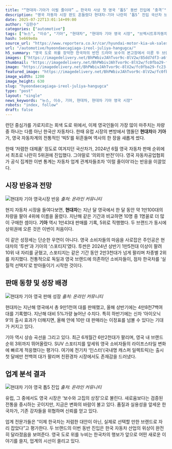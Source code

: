 ```yaml
---
title: "“현대차·기아가 이럴 줄이야” … 한국차 사상 첫 영국 ‘톱5’ 동반 진입에 ‘충격’"
description: "영국 자동차 시장 판도 흔들렸다 현대차·기아 나란히 ‘톱5’ 진입 국산차 브랜드 위상도 달라졌다 ..."
date: 2025-07-22T13:01:14+09:00
author: "김한수"
categories: ["automotive"]
tags: ["뉴스", "이슈", "기아", "현대차", "현대차 기아 영국 시장", "브렉시트후자동차지각변동", "글로벌브랜드파워도약"]
hash: 5e669e0a
source_url: "https://www.reportera.co.kr/car/hyundai-motor-kia-uk-sales/"
url: "/automotive/hyeondaecagiaga-ireol-juliya-hangugca/"
h5_summary: "영국 도로 위를 장악한 한국차의 반전 드라마 보수의 본고장에서 이룬 두 브랜드의 비상"
images: ["https://imagedelivery.net/BhPWbivJAhTvor9c-8lV2w/85dd7df3-a6f3-4e7d-ef10-507b40f76300/public", "https://imagedelivery.net/BhPWbivJAhTvor9c-8lV2w/22af55bb-4051-4572-20e7-feb16981e000/public", "https://imagedelivery.net/BhPWbivJAhTvor9c-8lV2w/bea4abb6-4e83-41ec-e4c6-693b1a0c0c00/public", "https://imagedelivery.net/BhPWbivJAhTvor9c-8lV2w/fc0fba29-fc23-4b1d-14bf-ba570b21c100/public"]
thumbnail: "https://imagedelivery.net/BhPWbivJAhTvor9c-8lV2w/fc0fba29-fc23-4b1d-14bf-ba570b21c100/public"
image: "https://imagedelivery.net/BhPWbivJAhTvor9c-8lV2w/fc0fba29-fc23-4b1d-14bf-ba570b21c100/public"
featured_image: "https://imagedelivery.net/BhPWbivJAhTvor9c-8lV2w/fc0fba29-fc23-4b1d-14bf-ba570b21c100/public"
image_width: 1200
image_height: 630
slug: "hyeondaecagiaga-ireol-juliya-hangugca"
type: "post"
layout: "single"
news_keywords: "뉴스, 이슈, 기아, 현대차, 현대차 기아 영국 시장"
robots: "index, follow"
draft: false
---
```


런던 중심가를 가로지르는 회색 도로 위에서, 이제 영국인들이 가장 많이 마주치는 차량 중 하나는 다름 아닌 한국산 자동차다. 한때 유럽 시장의 변방에서 맴돌던 **현대차**와 **기아**가, 영국 자동차계의 전통적인 ‘빅5’를 뒤흔들며 역사의 한 장을 새롭게 썼다.

한때 ‘저렴한 대체품’ 정도로 여겨지던 국산차가, 2024년 6월 영국 자동차 판매 순위에서 최초로 나란히 5위권에 진입했다. 그야말로 ‘의외의 반전’이다. 영국 자동차공업협회가 공식 집계한 이번 통계는 자동차 업계 관계자들조차 ‘이럴 줄이야’라는 반응을 이끌었다.

## 시장 반응과 전망

![현대차 기아 영국시장 반응](https://imagedelivery.net/BhPWbivJAhTvor9c-8lV2w/85dd7df3-a6f3-4e7d-ef10-507b40f76300/public)
*출처: 온라인 커뮤니티*


현지 자동차 시장을 들여다보면, **현대차**는 지난 달 영국에서 한 달 동안 약 1만100대의 차량을 팔아 4위에 이름을 올렸다. 지난해 같은 기간과 비교하면 10명 중 1명꼴로 더 많이 구매한 셈이다. **기아** 역시 1만43대 판매를 기록, 5위로 직행했다. 두 브랜드가 동시에 상위권에 오른 것은 이번이 처음이다.

이 같은 성장세는 단순한 우연이 아니다. 영국 소비자들의 마음을 사로잡은 주인공은 현대차의 ‘투싼’과 기아의 ‘스포티지’였다. 투싼은 2024년 상반기 1만5천대 이상이 팔려 10위 내 자리를 굳혔고, 스포티지는 같은 기간 동안 2만3천대가 넘게 팔리며 차종별 2위를 차지했다. 전통적으로 독일과 영국 브랜드에 의존하던 소비자들이, 점차 한국차를 ‘실질적 선택지’로 받아들이기 시작한 것이다.

## 판매 동향 및 성장 배경

![현대차 기아 영국 판매 성장](https://imagedelivery.net/BhPWbivJAhTvor9c-8lV2w/bea4abb6-4e83-41ec-e4c6-693b1a0c0c00/public)
*출처: 온라인 커뮤니티*


현대차는 지난해 영국에서 총 9만1천여 대를 판매했고, 올해 상반기에는 4만8천7백여 대를 기록했다. 지난해 대비 5%가량 늘어난 수치다. 특히 하반기에는 신차 ‘아이오닉9’의 출시 효과가 더해지면, 올해 안에 10만 대 판매라는 이정표를 넘볼 수 있다는 기대가 커지고 있다.

기아 역시 상승 곡선을 그리고 있다. 최근 6개월간 6만2천대가 팔리며, 영국 내 브랜드 순위 3위까지 뛰어올랐다. SUV 스포티지를 앞세워 영국 소비자들의 라이프스타일 변화에 빠르게 적응했다는 평가다. 여기에 전기차 ‘인스터’(국내명 캐스퍼 일렉트릭)는 출시 첫 달에만 천백여 대가 팔리며 친환경차 시장에서도 존재감을 드러냈다.

## 업계 분석 결과

![현대차 기아 영국 톱5 진입](https://imagedelivery.net/BhPWbivJAhTvor9c-8lV2w/22af55bb-4051-4572-20e7-feb16981e000/public)
*출처: 온라인 커뮤니티*


유럽, 그 중에서도 영국 시장은 ‘보수와 고집의 상징’으로 불린다. 새로움보다는 검증된 전통을 중시하는 곳이지만, 지금은 변화의 바람이 불고 있다. 품질과 실용성을 앞세운 한국차가, 기존 강자들을 위협하며 신뢰를 얻고 있다.

업계 전문가들은 “이제 한국차는 저렴한 대안이 아닌, 실제로 선택할 만한 브랜드로 자리 잡았다”고 평가한다. 두 브랜드의 이번 동반 진입은 한국 자동차 산업의 위상이 완전히 달라졌음을 보여준다. 영국 도로 위를 누비는 한국차의 행보가 앞으로 어떤 새로운 이야기를 쓸지, 업계의 시선이 쏠리고 있다.
